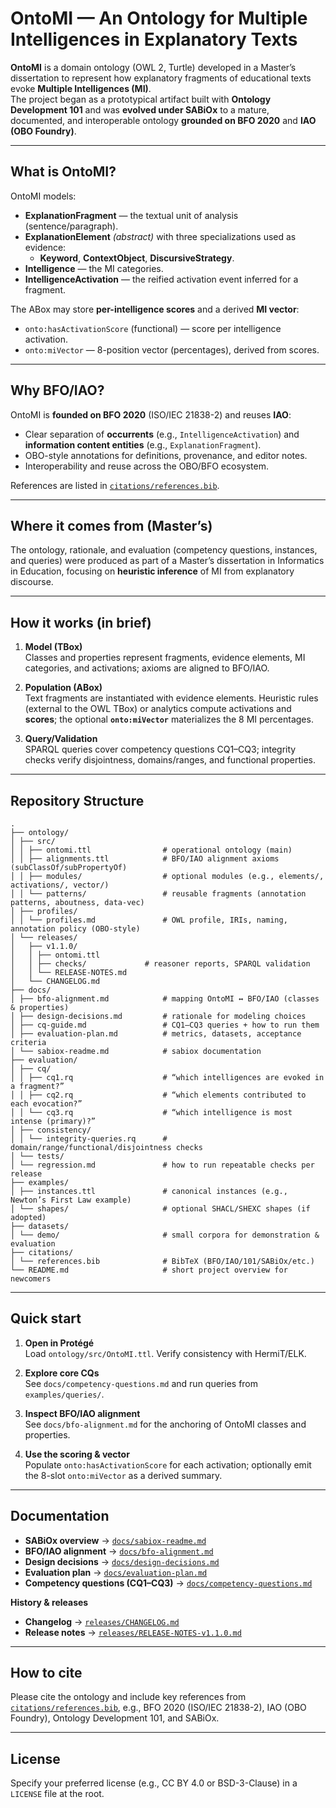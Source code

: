 # OntoMI — An Ontology for Multiple Intelligences in Explanatory Texts

**OntoMI** is a domain ontology (OWL 2, Turtle) developed in a Master’s dissertation to represent how explanatory fragments of educational texts evoke **Multiple Intelligences (MI)**.  
The project began as a prototypical artifact built with **Ontology Development 101** and was **evolved under SABiOx** to a mature, documented, and interoperable ontology **grounded on BFO 2020** and **IAO (OBO Foundry)**.

---

## What is OntoMI?

OntoMI models:
- **ExplanationFragment** — the textual unit of analysis (sentence/paragraph).
- **ExplanationElement** *(abstract)* with three specializations used as evidence:
  - **Keyword**, **ContextObject**, **DiscursiveStrategy**.
- **Intelligence** — the MI categories.
- **IntelligenceActivation** — the reified activation event inferred for a fragment.

The ABox may store **per-intelligence scores** and a derived **MI vector**:
- `onto:hasActivationScore` (functional) — score per intelligence activation.
- `onto:miVector` — 8-position vector (percentages), derived from scores.

---

## Why BFO/IAO?

OntoMI is **founded on BFO 2020** (ISO/IEC 21838-2) and reuses **IAO**:
- Clear separation of **occurrents** (e.g., `IntelligenceActivation`) and **information content entities** (e.g., `ExplanationFragment`).
- OBO-style annotations for definitions, provenance, and editor notes.
- Interoperability and reuse across the OBO/BFO ecosystem.

References are listed in [`citations/references.bib`](citations/references.bib).

---

## Where it comes from (Master’s)

The ontology, rationale, and evaluation (competency questions, instances, and queries) were produced as part of a Master’s dissertation in Informatics in Education, focusing on **heuristic inference** of MI from explanatory discourse.

---

## How it works (in brief)

1. **Model (TBox)**  
   Classes and properties represent fragments, evidence elements, MI categories, and activations; axioms are aligned to BFO/IAO.

2. **Population (ABox)**  
   Text fragments are instantiated with evidence elements. Heuristic rules (external to the OWL TBox) or analytics compute activations and **scores**; the optional **`onto:miVector`** materializes the 8 MI percentages.

3. **Query/Validation**  
   SPARQL queries cover competency questions CQ1–CQ3; integrity checks verify disjointness, domains/ranges, and functional properties.

---

## Repository Structure

```
.
├── ontology/
│ ├── src/
│ │ ├── ontomi.ttl                # operational ontology (main)
│ │ ├── alignments.ttl            # BFO/IAO alignment axioms (subClassOf/subPropertyOf)
│ │ ├── modules/                  # optional modules (e.g., elements/, activations/, vector/)
│ │ └── patterns/                 # reusable fragments (annotation patterns, aboutness, data-vec)
│ ├── profiles/
│ │ └── profiles.md               # OWL profile, IRIs, naming, annotation policy (OBO-style)
│ └── releases/
│   ├── v1.1.0/
│   │ ├── ontomi.ttl
│   │ ├── checks/             # reasoner reports, SPARQL validation
│   │ └── RELEASE-NOTES.md
│   └── CHANGELOG.md
├── docs/
│ ├── bfo-alignment.md            # mapping OntoMI ↔ BFO/IAO (classes & properties)
│ ├── design-decisions.md         # rationale for modeling choices
│ ├── cq-guide.md                 # CQ1–CQ3 queries + how to run them
│ ├── evaluation-plan.md          # metrics, datasets, acceptance criteria
│ └── sabiox-readme.md            # sabiox documentation
├── evaluation/
│ ├── cq/
│ │ ├── cq1.rq                    # “which intelligences are evoked in a fragment?”
│ │ ├── cq2.rq                    # “which elements contributed to each evocation?”
│ │ └── cq3.rq                    # “which intelligence is most intense (primary)?”
│ ├── consistency/
│ │ └── integrity-queries.rq      # domain/range/functional/disjointness checks
│ └── tests/
│ └── regression.md               # how to run repeatable checks per release
├── examples/
│ ├── instances.ttl               # canonical instances (e.g., Newton’s First Law example)
│ └── shapes/                     # optional SHACL/SHEXC shapes (if adopted)
├── datasets/
│ └── demo/                       # small corpora for demonstration & evaluation
├── citations/
│ └── references.bib              # BibTeX (BFO/IAO/101/SABiOx/etc.)
└── README.md                     # short project overview for newcomers
```

---

## Quick start

1. **Open in Protégé**  
   Load `ontology/src/OntoMI.ttl`. Verify consistency with HermiT/ELK.

2. **Explore core CQs**  
   See `docs/competency-questions.md` and run queries from `examples/queries/`.

3. **Inspect BFO/IAO alignment**  
   See `docs/bfo-alignment.md` for the anchoring of OntoMI classes and properties.

4. **Use the scoring & vector**  
   Populate `onto:hasActivationScore` for each activation; optionally emit the 8-slot `onto:miVector` as a derived summary.

---

## Documentation

- **SABiOx overview** → [`docs/sabiox-readme.md`](docs/sabiox-readme.md)  
- **BFO/IAO alignment** → [`docs/bfo-alignment.md`](docs/bfo-alignment.md)  
- **Design decisions** → [`docs/design-decisions.md`](docs/design-decisions.md)  
- **Evaluation plan** → [`docs/evaluation-plan.md`](docs/evaluation-plan.md)  
- **Competency questions (CQ1–CQ3)** → [`docs/competency-questions.md`](docs/competency-questions.md)

**History & releases**
- **Changelog** → [`releases/CHANGELOG.md`](releases/CHANGELOG.md)  
- **Release notes** → [`releases/RELEASE-NOTES-v1.1.0.md`](releases/RELEASE-NOTES-v1.1.0.md)

---

## How to cite

Please cite the ontology and include key references from [`citations/references.bib`](citations/references.bib), e.g., BFO 2020 (ISO/IEC 21838-2), IAO (OBO Foundry), Ontology Development 101, and SABiOx.

---

## License

Specify your preferred license (e.g., CC BY 4.0 or BSD-3-Clause) in a `LICENSE` file at the root.
